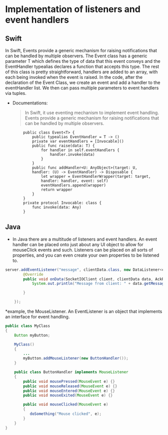 # Implementation of listeners and event handlers

## Swift
In Swift, Events provide a generic mechanism for raising notifications that can be handled by multiple observers. The Event class has a generic parameter T which defines the type of data that this event conveys and the EventHandler typealias declares a function that accepts this type. The rest of this class is pretty straightforward, handlers are added to an array, with each being invoked when the event is raised. In the code, after the declaration of the Event Class, we create an event and add a handler to the eventHandler list. We then can pass multiple parameters to event handlers via tuples.

- Documentations:
    > In Swift, it use eventing mechanism to implement event handling.
    > Events provide a generic mechanism for raising notifications that can be handled by multiple observers.
```
        public class Event<T> {
            public typealias EventHandler = T -> ()
            private var eventHandlers = [Invocable]()
            public func raise(data: T) {
                for handler in self.eventHandlers {
                    handler.invoke(data)
                }
            }
            public func addHandler<U: AnyObject>(target: U,
            handler: (U) -> EventHandler) -> Disposable {
                let wrapper = EventHandlerWrapper(target: target,
                handler: handler, event: self)
                eventHandlers.append(wrapper)
                return wrapper
            }
        }
        private protocol Invocable: class {
            func invoke(data: Any)
        }
 ```


## Java
* In Java there are a multitude of listeners and event handlers. An event handler can be placed onto just about any UI object to allow for mouseClick events and such. Listeners can be placed on all sorts of properties, and you can even create your own properties to be listened to. 
```java
server.addEventListener("message", clientData.class, new DataListener<clientData>() {
        @Override
        public void onData(SocketIOClient client, clientData data, AckRequest ackRequest) throws Exception {
            System.out.println("Message from client: " + data.getMessage());

        }

    });
```

*example, the MouseListener. An EventListener is an object that implements an interface for event handling.

```java
public class MyClass
{
    Button myButton;

    MyClass()
    {
        ...
        myButton.addMouseListener(new ButtonHandler());
    }

    public class ButtonHandler implements MouseListener
    {
        public void mousePressed(MouseEvent e) {}
        public void mouseReleased(MouseEvent e) {}
        public void mouseEntered(MouseEvent e) {}
        public void mouseExited(MouseEvent e) {}

        public void mouseClicked(MouseEvent e)
        {
           doSomething("Mouse clicked", e);
        }
    }
}
```

